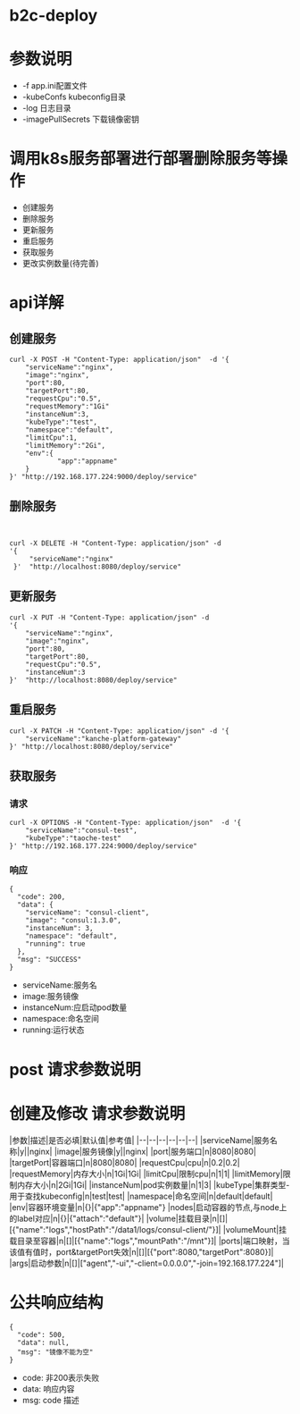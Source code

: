 # b2c-deploy

# 参数说明
* -f app.ini配置文件
* -kubeConfs kubeconfig目录
* -log 日志目录
* -imagePullSecrets 下载镜像密钥


# 调用k8s服务部署进行部署删除服务等操作
* 创建服务
* 删除服务
* 更新服务
* 重启服务
* 获取服务
* 更改实例数量(待完善)


# api详解
## 创建服务
```
curl -X POST -H "Content-Type: application/json"  -d '{
    "serviceName":"nginx",
    "image":"nginx",
    "port":80,
    "targetPort":80,
    "requestCpu":"0.5",
    "requestMemory":"1Gi"
    "instanceNum":3,
    "kubeType":"test",
    "namespace":"default",
    "limitCpu":1,
    "limitMemory":"2Gi",
    "env":{
            "app":"appname"
    }
}' "http://192.168.177.224:9000/deploy/service"
```

## 删除服务
```


curl -X DELETE -H "Content-Type: application/json" -d
'{
     "serviceName":"nginx"
 }'  "http://localhost:8080/deploy/service"
```

## 更新服务
```
curl -X PUT -H "Content-Type: application/json" -d
'{
    "serviceName":"nginx",
    "image":"nginx",
    "port":80,
    "targetPort":80,
    "requestCpu":"0.5",
    "instanceNum":3
}'  "http://localhost:8080/deploy/service"
```

## 重启服务
```
curl -X PATCH -H "Content-Type: application/json" -d '{
    "serviceName":"kanche-platform-gateway"
}' "http://localhost:8080/deploy/service"
```

## 获取服务
### 请求
```
curl -X OPTIONS -H "Content-Type: application/json"  -d '{
    "serviceName":"consul-test",
    "kubeType":"taoche-test"
}' "http://192.168.177.224:9000/deploy/service"
```
### 响应
```
{
  "code": 200,
  "data": {
    "serviceName": "consul-client",
    "image": "consul:1.3.0",
    "instanceNum": 3,
    "namespace": "default",
    "running": true
  },
  "msg": "SUCCESS"
}
```
* serviceName:服务名
* image:服务镜像
* instanceNum:应启动pod数量
* namespace:命名空间
* running:运行状态



# post 请求参数说明
# 创建及修改 请求参数说明
|参数|描述|是否必填|默认值|参考值|
|--|--|--|--|--|--|
|serviceName|服务名称|y||nginx|
|image|服务镜像|y||nginx|
|port|服务端口|n|8080|8080|
|targetPort|容器端口|n|8080|8080|
|requestCpu|cpu|n|0.2|0.2|
|requestMemory|内存大小|n|1Gi|1Gi|
|limitCpu|限制cpu|n|1|1|
|limitMemory|限制内存大小|n|2Gi|1Gi|
|instanceNum|pod实例数量|n|1|3|
|kubeType|集群类型-用于查找kubeconfig|n|test|test|
|namespace|命名空间|n|default|default|
|env|容器环境变量|n|{}|{"app":"appname"}
|nodes|启动容器的节点,与node上的label对应|n|{}|{"attach":"default"}|
|volume|挂载目录|n|[]|[{"name":"logs","hostPath":"/data1/logs/consul-client/"}]|
|volumeMount|挂载目录至容器|n|[]|[{"name":"logs","mountPath":"/mnt"}]|
|ports|端口映射，当该值有值时，port&targetPort失效|n|[]|[{"port":8080,"targetPort":8080}]|
|args|启动参数|n|[]|["agent","-ui","-client=0.0.0.0","-join=192.168.177.224"]|

# 公共响应结构
```
{
  "code": 500,
  "data": null,
  "msg": "镜像不能为空"
}
```
* code: 非200表示失败
* data: 响应内容
* msg: code 描述